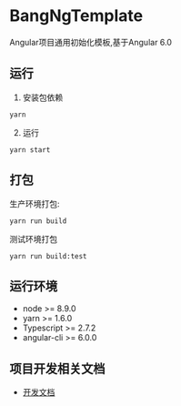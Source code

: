 # BangNgTemplate

Angular项目通用初始化模板,基于Angular 6.0

## 运行

1. 安装包依赖
```
yarn
```
2. 运行
```
yarn start
```

## 打包
生产环境打包:
```
yarn run build
```
测试环境打包
```
yarn run build:test
```

## 运行环境
- node >= 8.9.0
- yarn >= 1.6.0
- Typescript >= 2.7.2
- angular-cli >= 6.0.0

## 项目开发相关文档
- [开发文档](./docs/index.md)
